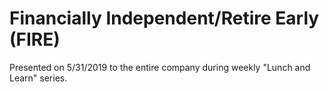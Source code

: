 # Financially Independent/Retire Early (FIRE)

Presented on 5/31/2019 to the entire company during weekly "Lunch and Learn" series.
